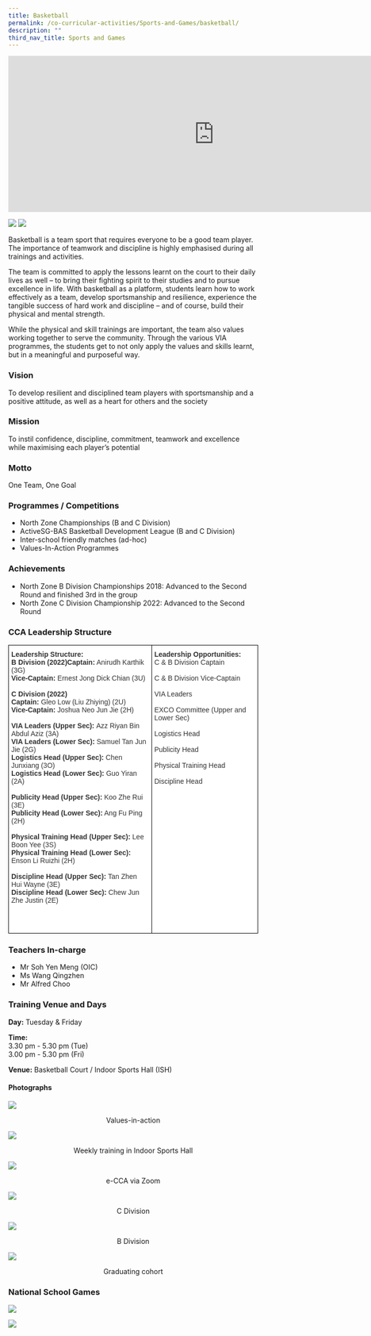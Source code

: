 ```yaml
---
title: Basketball
permalink: /co-curricular-activities/Sports-and-Games/basketball/
description: ""
third_nav_title: Sports and Games
---
```

<center><iframe width="830" height="315" src="https://www.youtube.com/embed/KL1KZDuv80I" title="2022 Basketball Open House" frameborder="0" allow="accelerometer; autoplay; clipboard-write; encrypted-media; gyroscope; picture-in-picture" allowfullscreen></iframe></center>

![](/images/bb1.jpeg)
![](/images/bb2.jpeg)

Basketball is a team sport that requires everyone to be a good team player. The importance of teamwork and discipline is highly emphasised during all trainings and activities. 

  

The team is committed to apply the lessons learnt on the court to their daily lives as well – to bring their fighting spirit to their studies and to pursue excellence in life. With basketball as a platform, students learn how to work effectively as a team, develop sportsmanship and resilience, experience the tangible success of hard work and discipline – and of course, build their physical and mental strength.    
  
While the physical and skill trainings are important, the team also values working together to serve the community. Through the various VIA programmes, the students get to not only apply the values and skills learnt, but in a meaningful and purposeful way.

### Vision

To develop resilient and disciplined team players with sportsmanship and a positive attitude, as well as a heart for others and the society

### Mission

To instil confidence, discipline, commitment, teamwork and excellence while maximising each player’s potential

### Motto

One Team, One Goal

### Programmes / Competitions

*   North Zone Championships (B and C Division)
*   ActiveSG-BAS Basketball Development League (B and C Division)
*   Inter-school friendly matches (ad-hoc)
*   Values-In-Action Programmes  
    

### Achievements
*   North Zone B Division Championships 2018: Advanced to the Second Round and finished 3rd in the group
*   North Zone C Division Championship 2022: Advanced to the Second Round

### CCA Leadership Structure

<style type="text/css">
.tg  {border-collapse:collapse;border-spacing:0;margin:0px auto;}
.tg td{border-color:black;border-style:solid;border-width:1px;font-family:Arial, sans-serif;font-size:14px;
  overflow:hidden;padding:10px 5px;word-break:normal;}
.tg th{border-color:black;border-style:solid;border-width:1px;font-family:Arial, sans-serif;font-size:14px;
  font-weight:normal;overflow:hidden;padding:10px 5px;word-break:normal;}
.tg .tg-citn{background-color:#FFF;color:#333;text-align:left;vertical-align:top}
.tg .tg-rdtm{background-color:#FFF;color:#333;font-weight:bold;text-align:left;vertical-align:top}
</style>
<table class="tg">
<tbody>
  <tr>
    <td class="tg-citn"><span style="font-weight:bold">Leadership Structure:</span><br><span style="font-weight:bold;background-color:initial">B Division (2022)</span><span style="font-weight:bold">Captain</span><span style="font-weight:bold;background-color:initial">:</span><span style="background-color:initial"> </span><span style="color:#333">Anirudh Karthik (3G)</span><br><span style="font-weight:bold">Vice-Captain</span><span style="font-weight:bold;background-color:initial">: </span><span style="color:#333">Ernest Jong Dick Chian (3U)</span><br><br><span style="font-weight:bold;background-color:initial">C Division (2022)</span><br><span style="font-weight:bold">Captain</span><span style="font-weight:bold;background-color:initial">:</span><span style="background-color:initial"> </span><span style="color:#333">Gleo Low (Liu Zhiying) (2U)</span><br><span style="font-weight:bold">Vice-Captain</span><span style="font-weight:bold;background-color:initial">: </span><span style="color:#333">Joshua Neo Jun Jie (2H)</span><br><br><span style="font-weight:bold">VIA Leaders (Upper Sec): </span><span style="color:#333">Azz Riyan Bin Abdul Aziz (3A)</span><br><span style="font-weight:bold">VIA Leaders (Lower Sec)</span><span style="font-weight:bold;background-color:initial">:</span><span style="background-color:initial"> Samuel Tan Jun Jie (2G) </span><br><span style="font-weight:bold">Logistics Head (Upper Sec)</span><span style="font-weight:bold;background-color:initial">:</span><span style="background-color:initial"> </span><span style="color:#333">Chen Junxiang (3O)</span><br><span style="font-weight:bold">Logistics Head (Lower Sec)</span><span style="font-weight:bold;background-color:initial">:</span><span style="background-color:initial"> </span><span style="color:#333">Guo Yiran (2A)</span><br><br><span style="font-weight:bold">Publicity Head (Upper Sec)</span><span style="font-weight:bold;background-color:initial">:</span><span style="background-color:initial"> </span><span style="color:#333">Koo Zhe Rui (3E)</span><br><span style="font-weight:bold">Publicity Head (Lower Sec)</span><span style="font-weight:bold;background-color:initial">:</span><span style="background-color:initial"> </span><span style="color:#333">Ang Fu Ping (2H)</span><br><br><span style="font-weight:bold">Physical Training Head (Upper Sec)</span><span style="font-weight:bold;background-color:initial">:</span><span style="background-color:initial"> </span><span style="color:#333">Lee Boon Yee (3S)</span><br><span style="font-weight:bold">Physical Training Head (Lower Sec)</span><span style="font-weight:bold;background-color:initial">: </span><span style="color:#333">Enson Li Ruizhi (2H)</span><br><br><span style="font-weight:bold">Discipline Head</span><span style="font-weight:bold;background-color:initial"> (Upper Sec): </span><span style="background-color:initial">Tan Zhen Hui Wayne (3E)</span><br><span style="font-weight:bold;background-color:initial">Discipline Head (Lower Sec): </span><span style="background-color:initial">Chew Jun Zhe Justin (2E)</span><br><br><br><br></td>
    <td class="tg-rdtm">Leadership Opportunities:<br><span style="font-weight:400;color:#333">C &amp; B Division Captain</span><br><br><span style="font-weight:400;color:#333">C &amp; B Division Vice-Captain</span><br><br><span style="font-weight:400;color:#333">VIA Leaders</span><br><br><span style="font-weight:400;color:#333">EXCO Committee (Upper and Lower Sec)</span><br><br><span style="font-weight:400;color:#333">Logistics Head</span><br><br><span style="font-weight:400;color:#333">Publicity Head</span><br><br><span style="font-weight:400;color:#333">Physical Training Head</span><br><br><span style="font-weight:400;color:#333">Discipline Head</span><br></td>
  </tr>
</tbody>
</table>


### Teachers In-charge

*   Mr Soh Yen Meng (OIC) 
*   Ms Wang Qingzhen
*   Mr Alfred Choo

### Training Venue and Days

**Day:** Tuesday & Friday

**Time:**    
3.30 pm - 5.30 pm (Tue)    
3.00 pm - 5.30 pm (Fri)

**Venue:** Basketball Court / Indoor Sports Hall (ISH)

  

#### Photographs

![](/images/bb3.jpeg)
<center>Values-in-action</center>

![](/images/bb4.jpeg)
<center> Weekly training in Indoor Sports Hall</center>

![](/images/bb5.jpeg)
<center>e-CCA via Zoom</center>

![](/images/bb6.jpeg)
<center>C Division</center>

![](/images/bb7.jpeg)
<center>B Division</center>

![](/images/bb8.jpeg)
<center> Graduating cohort</center>


### National School Games

![](/images/bb9.jpeg)

![](/images/bb10.jpeg)